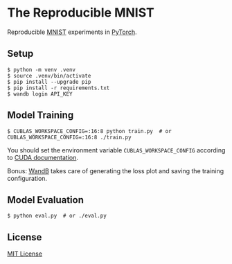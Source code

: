# The Reproducible MNIST

Reproducible [MNIST](https://en.wikipedia.org/wiki/MNIST_database) experiments in
[PyTorch](https://pytorch.org/).

## Setup

```console
$ python -m venv .venv
$ source .venv/bin/activate
$ pip install --upgrade pip
$ pip install -r requirements.txt
$ wandb login API_KEY
```

## Model Training

```console
$ CUBLAS_WORKSPACE_CONFIG=:16:8 python train.py  # or CUBLAS_WORKSPACE_CONFIG=:16:8 ./train.py
```

You should set the environment variable `CUBLAS_WORKSPACE_CONFIG` according to
[CUDA documentation](https://docs.nvidia.com/cuda/cublas/index.html#cublasApi_reproducibility).

Bonus: [WandB](https://wandb.ai/) takes care of generating the loss plot and saving the training
configuration.

## Model Evaluation

```console
$ python eval.py  # or ./eval.py
```

## License

[MIT License](LICENSE)
